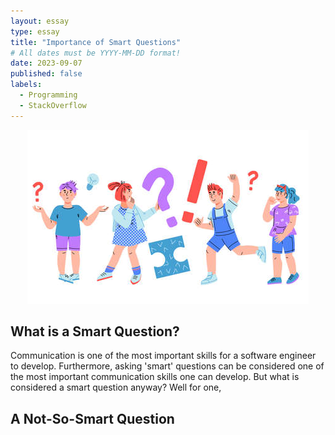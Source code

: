 ```yaml
---
layout: essay
type: essay
title: "Importance of Smart Questions"
# All dates must be YYYY-MM-DD format!
date: 2023-09-07
published: false
labels:
  - Programming
  - StackOverflow
---
```

<p align="center">
<img class="img-fluid" src="../img/smart_questions.jpg">
</p>


## What is a Smart Question?
Communication is one of the most important skills for a software engineer to develop. Furthermore, asking 'smart' questions can be considered one of the most important communication skills one can develop. But what is considered a smart question anyway? Well for one, 


## 



## A Not-So-Smart Question
